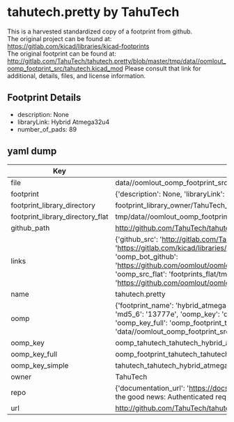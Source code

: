 # tahutech.pretty by TahuTech  
This is a harvested standardized copy of a footprint from github.  
The original project can be found at:  
https://gitlab.com/kicad/libraries/kicad-footprints  
The original footprint can be found at:
http://gitlab.com/TahuTech/tahutech.pretty/blob/master/tmp/data//oomlout_oomp_footprint_src/tahutech.kicad_mod
Please consult that link for additional, details, files, and license information.  
## Footprint Details
* description: None  
* libraryLink: Hybrid Atmega32u4  
* number_of_pads: 89  
## yaml dump  
| Key | Value |  
| --- | --- |  
| file | data//oomlout_oomp_footprint_src/tahutech.pretty/Hybrid Atmega32u4.kicad_mod |  
| footprint | {'description': None, 'libraryLink': 'Hybrid Atmega32u4', 'number_of_pads': 89} |  
| footprint_library_directory | footprint_library_owner/TahuTech_tahutech.pretty |  
| footprint_library_directory_flat | tmp/data//oomlout_oomp_footprint_src/footprints_flat/tahutech_tahutech_hybrid_atmega32u4/working |  
| github_path | http://github.com/TahuTech/tahutech.pretty/blob/master/tmp/data//oomlout_oomp_footprint_src/Hybrid Atmega32u4.kicad_mod |  
| links | {'github_src': 'http://gitlab.com/TahuTech/tahutech.pretty/blob/master/tmp/data//oomlout_oomp_footprint_src/tahutech.kicad_mod', 'github_src_repo': 'https://gitlab.com/kicad/libraries/kicad-footprints', 'oomp_bot': 'tmp/data//oomlout_oomp_footprint_src/footprints/tahutech_tahutech_hybrid_atmega32u4/working', 'oomp_bot_github': 'https://github.com/oomlout/oomlout_oomp_footprint_bot/tree/main/tmp/data//oomlout_oomp_footprint_src/footprints/tahutech_tahutech_hybrid_atmega32u4/working', 'oomp_src_flat': 'footprints_flat/tmp/data//oomlout_oomp_footprint_src/footprints_flat/tahutech_tahutech_hybrid_atmega32u4/working', 'oomp_src_flat_github': 'https://github.com/oomlout/oomlout_oomp_footprint_src/tree/main/tmp/data//oomlout_oomp_footprint_src/footprints_flat/tahutech_tahutech_hybrid_atmega32u4/working'} |  
| name | tahutech.pretty |  
| oomp | {'footprint_name': 'hybrid_atmega32u4', 'library_name': 'tahutech', 'md5': '13777ed2ecc458aa6985c11c50332138', 'md5_10': '13777ed2ec', 'md5_5': '13777', 'md5_6': '13777e', 'oomp_key': 'oomp_tahutech_tahutech_hybrid_atmega32u4', 'oomp_key_extra': 'oomp_footprint_tahutech_tahutech_hybrid_atmega32u4', 'oomp_key_full': 'oomp_footprint_tahutech_tahutech_hybrid_atmega32u4_13777e', 'oomp_key_simple': 'tahutech_tahutech_hybrid_atmega32u4', 'original_filename': 'data//oomlout_oomp_footprint_src/tahutech.pretty/Hybrid Atmega32u4.kicad_mod', 'owner_name': 'tahutech'} |  
| oomp_key | oomp_tahutech_tahutech_hybrid_atmega32u4 |  
| oomp_key_full | oomp_footprint_tahutech_tahutech_hybrid_atmega32u4 |  
| oomp_key_simple | tahutech_tahutech_hybrid_atmega32u4 |  
| owner | TahuTech |  
| repo | {'documentation_url': 'https://docs.github.com/rest/overview/resources-in-the-rest-api#rate-limiting', 'message': "API rate limit exceeded for 84.66.142.224. (But here's the good news: Authenticated requests get a higher rate limit. Check out the documentation for more details.)"} |  
| url | http://github.com/TahuTech/tahutech.pretty |  

